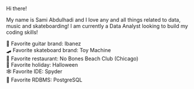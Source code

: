Hi there!

My name is Sami Abdulhadi and I love any and all things related to data, music and skateboarding! I am currently a Data Analyst looking to build my coding skills! <br />

🎸 Favorite guitar brand: Ibanez <br />
🛹 Favorite skateboard brand: Toy Machine <br />
🌱 Favorite restaurant: No Bones Beach Club (Chicago) <br />
👻 Favorite holiday: Halloween <br />
🕸️ Favorite IDE: Spyder <br />
🐘 Favorite RDBMS: PostgreSQL

